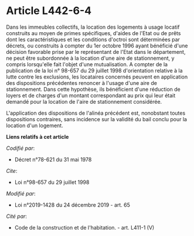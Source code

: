 # Article L442-6-4

Dans les immeubles collectifs, la location des logements à usage locatif construits au moyen de primes spécifiques, d'aides
de l'Etat ou de prêts dont les caractéristiques et les conditions d'octroi sont déterminées par décrets, ou construits à
compter du 1er octobre 1996 ayant bénéficié d'une décision favorable prise par le représentant de l'Etat dans le département,
ne peut être subordonnée à la location d'une aire de stationnement, y compris lorsqu'elle fait l'objet d'une mutualisation. A
compter de la publication de la loi n° 98-657 du 29 juillet 1998 d'orientation relative à la lutte contre les exclusions, les
locataires concernés peuvent en application des dispositions précédentes renoncer à l'usage d'une aire de stationnement. Dans
cette hypothèse, ils bénéficient d'une réduction de loyers et de charges d'un montant correspondant au prix qui leur était
demandé pour la location de l'aire de stationnement considérée.

L'application des dispositions de l'alinéa précédent est, nonobstant toutes dispositions contraires, sans incidence sur la
validité du bail conclu pour la location d'un logement.

**Liens relatifs à cet article**

_Codifié par_:

  - Décret n°78-621 du 31 mai 1978

_Cite_:

  - Loi n°98-657 du 29 juillet 1998

_Modifié par_:

  - Loi n°2019-1428 du 24 décembre 2019 - art. 65

_Cité par_:

  - Code de la construction et de l'habitation. - art. L411-1 (V)

